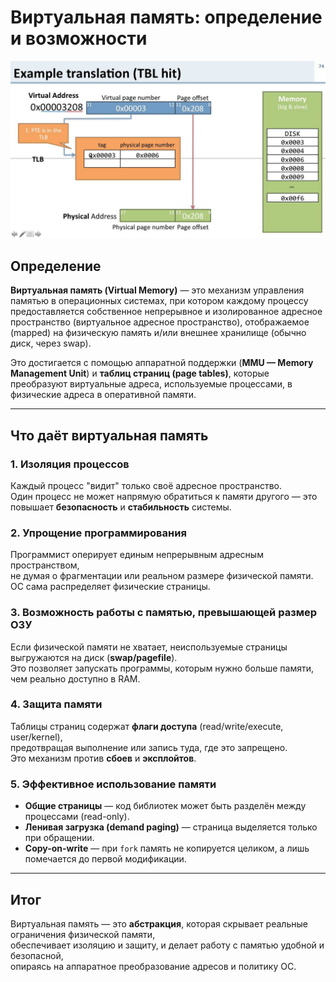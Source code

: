 # Виртуальная память: определение и возможности

![vm](./img.png)

## Определение
**Виртуальная память (Virtual Memory)** — это механизм управления памятью в операционных системах, при котором каждому процессу предоставляется собственное непрерывное и изолированное адресное пространство (виртуальное адресное пространство), отображаемое (mapped) на физическую память и/или внешнее хранилище (обычно диск, через swap).

Это достигается с помощью аппаратной поддержки (**MMU — Memory Management Unit**) и **таблиц страниц (page tables)**, которые преобразуют виртуальные адреса, используемые процессами, в физические адреса в оперативной памяти.

---

## Что даёт виртуальная память

### 1. Изоляция процессов
Каждый процесс "видит" только своё адресное пространство.  
Один процесс не может напрямую обратиться к памяти другого — это повышает **безопасность** и **стабильность** системы.

### 2. Упрощение программирования
Программист оперирует единым непрерывным адресным пространством,  
не думая о фрагментации или реальном размере физической памяти.  
ОС сама распределяет физические страницы.

### 3. Возможность работы с памятью, превышающей размер ОЗУ
Если физической памяти не хватает, неиспользуемые страницы выгружаются на диск (**swap/pagefile**).  
Это позволяет запускать программы, которым нужно больше памяти, чем реально доступно в RAM.

### 4. Защита памяти
Таблицы страниц содержат **флаги доступа** (read/write/execute, user/kernel),  
предотвращая выполнение или запись туда, где это запрещено.  
Это механизм против **сбоев** и **эксплойтов**.

### 5. Эффективное использование памяти
- **Общие страницы** — код библиотек может быть разделён между процессами (read-only).
- **Ленивая загрузка (demand paging)** — страница выделяется только при обращении.
- **Copy-on-write** — при `fork` память не копируется целиком, а лишь помечается до первой модификации.

---

## Итог
Виртуальная память — это **абстракция**, которая скрывает реальные ограничения физической памяти,  
обеспечивает изоляцию и защиту, и делает работу с памятью удобной и безопасной,  
опираясь на аппаратное преобразование адресов и политику ОС.

